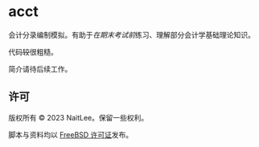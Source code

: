 # acct

会计分录编制模拟。有助于*在期末考试前*练习、理解部分会计学基础理论知识。

代码~~较~~很粗糙。

简介请待后续工作。

## 许可

版权所有 © 2023 NaitLee。保留一些权利。

脚本与资料均以 [FreeBSD 许可证](./LICENSE)发布。
